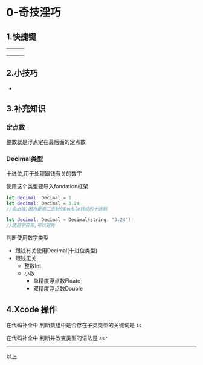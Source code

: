 # 0-奇技淫巧

## 1.快捷键

|      |      |      |
| ---- | ---- | ---- |
|      |      |      |
|      |      |      |
|      |      |      |

## 2.小技巧

- 

## 3.补充知识

### 定点数

整数就是浮点定在最后面的定点数

### Decimal类型

十进位,用于处理跟钱有关的数字

使用这个类型要导入fondation框架

```swift
let decimal: Decimal = 1
let decimal: Decimal = 3.24
//会出错,因为是用二进制的Double转成的十进制

let decimal: Decimal = Decimal(string: "3.24")!
//使用字符串,可以避免
```

判断使用数字类型

- 跟钱有关使用Decimal(十进位类型)
- 跟钱无关
  - 整数Int
  - 小数
    - 单精度浮点数Floate
    - 双精度浮点数Double

## 4.Xcode 操作

在代码补全中 判断数组中是否存在子类类型的关键词是 `is`

在代码补全中 判断并改变类型的语法是 `as?`

---

以上
